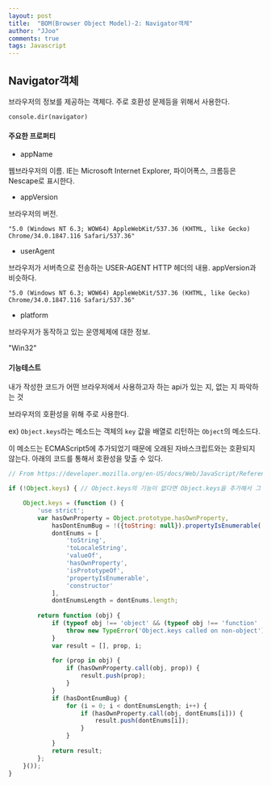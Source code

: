 ```yaml
---
layout: post
title:  "BOM(Browser Object Model)-2: Navigator객체"
author: "JJoo"
comments: true
tags: Javascript
---
```



## Navigator객체 

브라우저의 정보를 제공하는 객체다. 주로 호환성 문제등을 위해서 사용한다.

`console.dir(navigator)`


#### 주요한 프로퍼티


- appName

웹브라우저의 이름. IE는 Microsoft Internet Explorer, 파이어폭스, 크롬등은 Nescape로 표시한다.


- appVersion

브라우저의 버전. 

`"5.0 (Windows NT 6.3; WOW64) AppleWebKit/537.36 (KHTML, like Gecko) Chrome/34.0.1847.116 Safari/537.36"`

- userAgent

브라우저가 서버측으로 전송하는 USER-AGENT HTTP 헤더의 내용. appVersion과 비슷하다.

`"5.0 (Windows NT 6.3; WOW64) AppleWebKit/537.36 (KHTML, like Gecko) Chrome/34.0.1847.116 Safari/537.36"`

- platform

브라우저가 동작하고 있는 운영체제에 대한 정보.

"Win32"




#### 기능테스트 

내가 작성한 코드가 어떤 브라우저에서 사용하고자 하는 api가 있는 지, 없는 지 파악하는 것 

브라우저의 호환성을 위해 주로 사용한다. 

ex) `Object.keys`라는 메소드는 객체의 `key` 값을 배열로 리턴하는 `Object`의 메소드다. 

이 메소드는 ECMAScript5에 추가되었기 때문에 오래된 자바스크립트와는 호환되지 않는다. 아래의 코드를 통해서 호환성을 맞출 수 있다. 

```javascript
// From https://developer.mozilla.org/en-US/docs/Web/JavaScript/Reference/Global_Objects/Object/keys

if (!Object.keys) { // Object.keys의 기능이 없다면 Object.keys을 추가해서 그 기능을 사용하게 함 

	Object.keys = (function () {
		'use strict';
		var hasOwnProperty = Object.prototype.hasOwnProperty,
			hasDontEnumBug = !({toString: null}).propertyIsEnumerable('toString'),
			dontEnums = [
				'toString',
				'toLocaleString',
				'valueOf',
				'hasOwnProperty',
				'isPrototypeOf',
				'propertyIsEnumerable',
				'constructor'
			],
			dontEnumsLength = dontEnums.length;
			
		return function (obj) {
			if (typeof obj !== 'object' && (typeof obj !== 'function' || obj === null)) {
				throw new TypeError('Object.keys called on non-object');
			}
			var result = [], prop, i;
			
			for (prop in obj) {
				if (hasOwnProperty.call(obj, prop)) {
					result.push(prop);
				}
			}
			if (hasDontEnumBug) {
				for (i = 0; i < dontEnumsLength; i++) {
					if (hasOwnProperty.call(obj, dontEnums[i])) {
						result.push(dontEnums[i]);
					}
				}
			}
			return result;
		};
	}());
}
```

